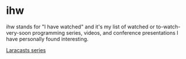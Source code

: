 # ihw

ihw stands for "I have watched" and it's my list of watched or 
to-watch-very-soon programming series, videos, and conference presentations 
I have personally found interesting.

[Laracasts series](README.md)